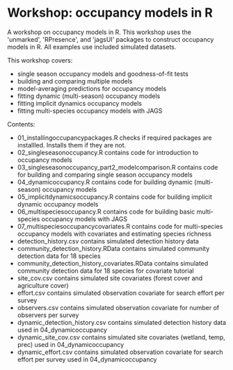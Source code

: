 # Workshop: occupancy models in R

A workshop on occupancy models in R. This workshop uses the 'unmarked', 'RPresence', and 'jagsUI' packages to construct occupancy models in R. All examples use included simulated datasets.

This workshop covers:

* single season occupancy models and goodness-of-fit tests
* building and comparing multiple models
* model-averaging predictions for occupancy models
* fitting dynamic (multi-season) occupancy models
* fitting implicit dynamics occupancy models
* fitting multi-species occupancy models with JAGS

Contents:

* 01_installingoccupancypackages.R checks if required packages are installled. Installs them if they are not.
* 02_singleseasonoccupancy.R contains code for introduction to occupancy models
* 03_singleseasonoccupancy_part2_modelcomparison.R contains code for building and comparing single season occupancy models
* 04_dynamicoccupancy.R contains code for building dynamic (multi-season) occupancy models
* 05_implicitdynamicsoccupancy.R contains code for building implicit dynamic occupancy models
* 06_multispeciesoccupancy.R contains code for building basic multi-species occupancy models with JAGS
* 07_multispeciesoccupancycovariates.R contains code for multi-species occupancy models with covariates and estimating species richness
* detection_history.csv contains simulated detection history data
* community_detection_history.RData contains simulated community detection data for 18 species
* community_detection_history_covariates.RData contains simulated community detection data for 18 species for covariate tutorial
* site_cov.csv contains simulated site covariates (forest cover and agriculture cover)
* effort.csv contains simulated observation covariate for search effort per survey
* observers.csv contains simulated observation covariate for number of observers per survey
* dynamic_detection_history.csv contains simulated detection history data used in 04_dynamicoccupancy
* dynamic_site_cov.csv contains simulated site covariates (wetland, temp, prec) used in 04_dynamicoccupancy
* dynamic_effort.csv contains simulated observation covariate for search effort per survey used in 04_dynamicoccupancy
